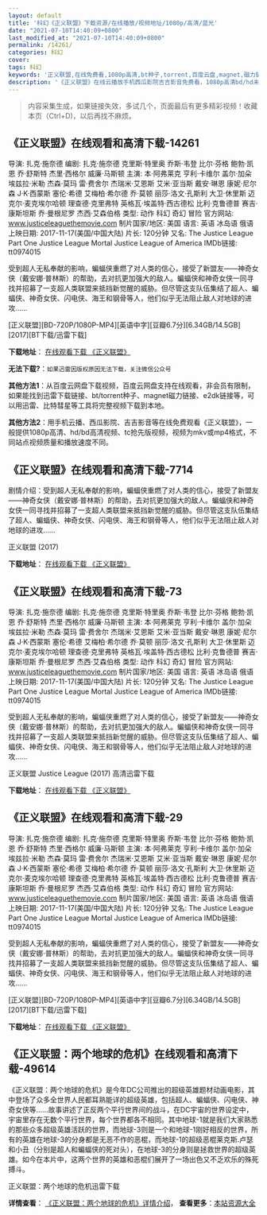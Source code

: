 ```yaml
---
layout: default
title: '科幻《正义联盟》下载资源/在线播放/视频地址/1080p/高清/蓝光'
date: "2021-07-10T14:40:09+0800"
last_modified_at: "2021-07-10T14:40:09+0800"
permalink: /14261/
categories: 科幻
cover:
tags: 科幻
keywords: '正义联盟,在线免费看,1080p高清,bt种子,torrent,百度云盘,magnet,磁力链,迅雷下载资源'
description: '《正义联盟》在线云播放手机西瓜影院吉吉影音免费看，1080p高清bd/hd未删减完整版和tc抢先枪版，mkv/mp4格式，附带bt/torrent种子、magnet/磁力链、百度云盘、网盘资源迅雷下载链接'
---
```


>内容采集生成，如果链接失效，多试几个，页面最后有更多精彩视频！收藏本页（Ctrl+D)，以后再找不麻烦。


## 《正义联盟》在线观看和高清下载-14261

导演: 扎克·施奈德 编剧: 扎克·施奈德 克里斯·特里奥 乔斯·韦登 比尔·芬格 鲍勃·凯恩 乔·舒斯特 杰里·西格尔 威廉·马斯顿 主演: 本·阿弗莱克 亨利·卡维尔 盖尔·加朵 埃兹拉·米勒 杰森·莫玛 雷·费舍尔 杰瑞米·艾恩斯 艾米·亚当斯 戴安·琳恩 康妮·尼尔森 J·K·西蒙斯 塞伦·希德 艾梅柏·希尔德 乔·莫顿 丽莎·洛文·孔斯利 大卫·休里斯 迈克尔·麦克埃尔哈顿 理查德·克里弗特 英格瓦·埃盖特·西古德松 比利·克鲁德普 赛吉·康斯坦斯 乔·曼根尼罗 杰西·艾森伯格 类型: 动作 科幻 奇幻 冒险 官方网站: www.justiceleaguethemovie.com 制片国家/地区: 美国 语言: 英语 冰岛语 俄语 上映日期: 2017-11-17(美国/中国大陆) 片长: 120分钟 又名: The Justice League Part One Justice League Mortal Justice League of America IMDb链接: tt0974015

受到超人无私奉献的影响，蝙蝠侠重燃了对人类的信心，接受了新盟友——神奇女侠（戴安娜·普林斯）的帮助，去对抗更加强大的敌人。蝙蝠侠和神奇女侠一同寻找并招募了一支超人类联盟来抵挡新觉醒的威胁。但尽管这支队伍集结了超人、蝙蝠侠、神奇女侠、闪电侠、海王和钢骨等人，他们似乎无法阻止敌人对地球的进攻……


[正义联盟][BD-720P/1080P-MP4][英语中字][豆瓣6.7分][6.34GB/14.5GB][2017][BT下载/迅雷下载]

**下载地址**： [在线观看下载 《正义联盟》](https://www.btdx8.com/torrent/zylm_2017.html) 


**无法下载?**：`如果迅雷因版权原因无法下载，关注微信公众号 `

**其他方法1**：从百度云网盘下载视频，百度云网盘支持在线观看，非会员有限制，如果能找到迅雷下载链接、bt/torrent种子、magnet磁力链接、e2dk链接等，可以用迅雷、比特彗星等工具将完整视频下载到本地。

**其他方法2**：用手机云播、西瓜影院、吉吉影音等在线免费观看《正义联盟》，一般提供1080p高清、hd/bd高清视频、tc抢先版视频，视频为mkv或mp4格式，不同站点视频质量和播放速度不同。


## 《正义联盟》在线观看和高清下载-7714

剧情介绍：受到超人无私奉献的影响，蝙蝠侠重燃了对人类的信心，接受了新盟友——神奇女侠（戴安娜·普林斯）的帮助，去对抗更加强大的敌人。蝙蝠侠和神奇女侠一同寻找并招募了一支超人类联盟来抵挡新觉醒的威胁。但尽管这支队伍集结了超人、蝙蝠侠、神奇女侠、闪电侠、海王和钢骨等人，他们似乎无法阻止敌人对地球的进攻……


正义联盟 (2017)

**下载地址**： [在线观看下载 《正义联盟》](https://www.btbtdy.me/btdy/dy11876.html) 


## 《正义联盟》在线观看和高清下载-73

导演: 扎克·施奈德 编剧: 扎克·施奈德 克里斯·特里奥 乔斯·韦登 比尔·芬格 鲍勃·凯恩 乔·舒斯特 杰里·西格尔 威廉·马斯顿 主演: 本·阿弗莱克 亨利·卡维尔 盖尔·加朵 埃兹拉·米勒 杰森·莫玛 雷·费舍尔 杰瑞米·艾恩斯 艾米·亚当斯 戴安·琳恩 康妮·尼尔森 J·K·西蒙斯 塞伦·希德 艾梅柏·希尔德 乔·莫顿 丽莎·洛文·孔斯利 大卫·休里斯 迈克尔·麦克埃尔哈顿 理查德·克里弗特 英格瓦·埃盖特·西古德松 比利·克鲁德普 赛吉·康斯坦斯 乔·曼根尼罗 杰西·艾森伯格 类型: 动作 科幻 奇幻 冒险 官方网站: www.justiceleaguethemovie.com 制片国家/地区: 美国 语言: 英语 冰岛语 俄语 上映日期: 2017-11-17(美国/中国大陆) 片长: 120分钟 又名: The Justice League Part One Justice League Mortal Justice League of America IMDb链接: tt0974015

受到超人无私奉献的影响，蝙蝠侠重燃了对人类的信心，接受了新盟友——神奇女侠（戴安娜·普林斯）的帮助，去对抗更加强大的敌人。蝙蝠侠和神奇女侠一同寻找并招募了一支超人类联盟来抵挡新觉醒的威胁。但尽管这支队伍集结了超人、蝙蝠侠、神奇女侠、闪电侠、海王和钢骨等人，他们似乎无法阻止敌人对地球的进攻……


正义联盟 Justice League (2017) 高清迅雷下载

**下载地址**： [在线观看下载 《正义联盟》](https://www.xl720.com/thunder/27916.html) 


## 《正义联盟》在线观看和高清下载-29

导演: 扎克·施奈德 编剧: 扎克·施奈德 克里斯·特里奥 乔斯·韦登 比尔·芬格 鲍勃·凯恩 乔·舒斯特 杰里·西格尔 威廉·马斯顿 主演: 本·阿弗莱克 亨利·卡维尔 盖尔·加朵 埃兹拉·米勒 杰森·莫玛 雷·费舍尔 杰瑞米·艾恩斯 艾米·亚当斯 戴安·琳恩 康妮·尼尔森 J·K·西蒙斯 塞伦·希德 艾梅柏·希尔德 乔·莫顿 丽莎·洛文·孔斯利 大卫·休里斯 迈克尔·麦克埃尔哈顿 理查德·克里弗特 英格瓦·埃盖特·西古德松 比利·克鲁德普 赛吉·康斯坦斯 乔·曼根尼罗 杰西·艾森伯格 类型: 动作 科幻 奇幻 冒险 官方网站: www.justiceleaguethemovie.com 制片国家/地区: 美国 语言: 英语 冰岛语 俄语 上映日期: 2017-11-17(美国/中国大陆) 片长: 120分钟 又名: The Justice League Part One Justice League Mortal Justice League of America IMDb链接: tt0974015

受到超人无私奉献的影响，蝙蝠侠重燃了对人类的信心，接受了新盟友——神奇女侠（戴安娜·普林斯）的帮助，去对抗更加强大的敌人。蝙蝠侠和神奇女侠一同寻找并招募了一支超人类联盟来抵挡新觉醒的威胁。但尽管这支队伍集结了超人、蝙蝠侠、神奇女侠、闪电侠、海王和钢骨等人，他们似乎无法阻止敌人对地球的进攻……


[正义联盟][BD-720P/1080P-MP4][英语中字][豆瓣6.7分][6.34GB/14.5GB][2017][BT下载/迅雷下载]

**下载地址**： [在线观看下载 《正义联盟》](https://www.btdx8.com/torrent/zylm_2017.html) 


## 《正义联盟：两个地球的危机》在线观看和高清下载-49614

《正义联盟：两个地球的危机》是今年DC公司推出的超级英雄题材动画电影，其中登场了众多全世界人民都耳熟能详的超级英雄，包括超人、蝙蝠侠、闪电侠、神奇女侠等……故事讲述了正反两个平行世界间的战斗，在DC宇宙的世界设定中，宇宙里存在无数个平行世界，每个世界都各不相同。其中地球-1就是我们大家熟悉的那些众多超级英雄活跃的世界，而地球-3则是一个和地球-1刚好相反的世界，所有的英雄在地球-3的分身都是无恶不作的恶棍，而地球-1的超级恶棍莱克斯.卢瑟和小丑（分别是超人和蝙蝠侠的死对头），在地球-3的分身则是拯救世界的超级英雄。如今在本片中，这两个世界的英雄和恶棍们展开了一场出色又不乏欢乐的殊死搏斗。


正义联盟：两个地球的危机迅雷下载

**详情查看**： [《正义联盟：两个地球的危机》详情介绍](/movie/49614/)， **查看更多**：[本站资源大全](/movie/t/all/)

